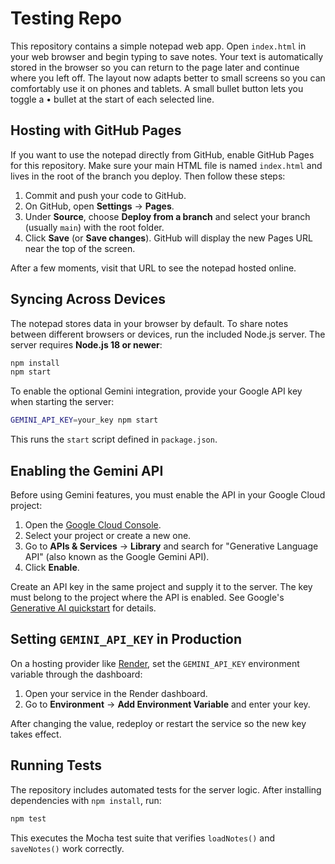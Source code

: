 # Testing Repo

This repository contains a simple notepad web app. Open `index.html` in
your web browser and begin typing to save notes. Your text is automatically
stored in the browser so you can return to the page later and continue where you
left off. The layout now adapts better to small screens so you can comfortably
use it on phones and tablets. A small bullet button lets you toggle a
• bullet at the start of each selected line.

## Hosting with GitHub Pages

If you want to use the notepad directly from GitHub, enable GitHub Pages for this
repository. Make sure your main HTML file is named `index.html` and lives in the
root of the branch you deploy. Then follow these steps:

1. Commit and push your code to GitHub.
2. On GitHub, open **Settings** → **Pages**.
3. Under **Source**, choose **Deploy from a branch** and select your branch
   (usually `main`) with the root folder.
4. Click **Save** (or **Save changes**). GitHub will display the new Pages URL
   near the top of the screen.

After a few moments, visit that URL to see the notepad hosted online.

## Syncing Across Devices

The notepad stores data in your browser by default. To share notes between
different browsers or devices, run the included Node.js server. The server
requires **Node.js 18 or newer**:

```bash
npm install
npm start
```

To enable the optional Gemini integration, provide your Google API key when
starting the server:

```bash
GEMINI_API_KEY=your_key npm start
```

This runs the `start` script defined in `package.json`.

## Enabling the Gemini API

Before using Gemini features, you must enable the API in your Google Cloud project:

1. Open the [Google Cloud Console](https://console.cloud.google.com/).
2. Select your project or create a new one.
3. Go to **APIs & Services** → **Library** and search for "Generative Language API" (also known as the Google Gemini API).
4. Click **Enable**.

Create an API key in the same project and supply it to the server. The key must belong to the project where the API is enabled. See Google's [Generative AI quickstart](https://ai.google.dev/docs/start) for details.

## Setting `GEMINI_API_KEY` in Production

On a hosting provider like [Render](https://render.com/), set the
`GEMINI_API_KEY` environment variable through the dashboard:

1. Open your service in the Render dashboard.
2. Go to **Environment** → **Add Environment Variable** and enter your key.

After changing the value, redeploy or restart the service so the new key takes
effect.

## Running Tests

The repository includes automated tests for the server logic. After installing
dependencies with `npm install`, run:

```bash
npm test
```

This executes the Mocha test suite that verifies `loadNotes()` and
`saveNotes()` work correctly.

